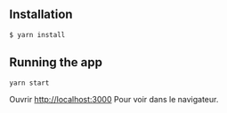 ## Installation

```bash
$ yarn install
```

## Running the app

```bash
yarn start
```

Ouvrir [http://localhost:3000](http://localhost:3000) Pour voir dans le navigateur.

